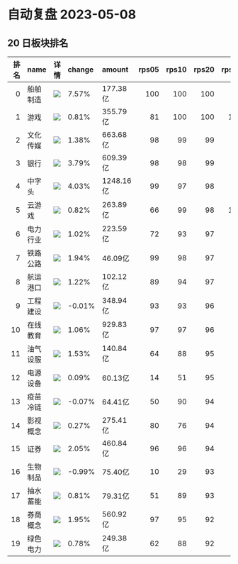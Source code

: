 # 自动复盘 2023-05-08
## 20 日板块排名
|   排名 | name     | 详情                                                                                                | change   | amount    |   rps05 |   rps10 |   rps20 |   rps50 |   rps120 |   rps250 | volume       |
|-------:|:---------|:----------------------------------------------------------------------------------------------------|:---------|:----------|--------:|--------:|--------:|--------:|---------:|---------:|:-------------|
|      0 | 船舶制造 | ![](https://sykent-blog-image.oss-cn-beijing.aliyuncs.com/quant/image/2023/5/1683559792392-tmp.jpg) | 7.57%    | 177.38亿  |     100 |     100 |     100 |      99 |       97 |       99 | 1453.74万手  |
|      1 | 游戏     | ![](https://sykent-blog-image.oss-cn-beijing.aliyuncs.com/quant/image/2023/5/1683559793306-tmp.jpg) | 0.81%    | 355.79亿  |      81 |     100 |     100 |     100 |      100 |      100 | 2907.73万手  |
|      2 | 文化传媒 | ![](https://sykent-blog-image.oss-cn-beijing.aliyuncs.com/quant/image/2023/5/1683559793886-tmp.jpg) | 1.38%    | 663.68亿  |      98 |      99 |      99 |      99 |       99 |       97 | 5694.11万手  |
|      3 | 银行     | ![](https://sykent-blog-image.oss-cn-beijing.aliyuncs.com/quant/image/2023/5/1683559794469-tmp.jpg) | 3.79%    | 609.39亿  |      98 |      98 |      99 |      95 |       89 |        8 | 10101.47万手 |
|      4 | 中字头   | ![](https://sykent-blog-image.oss-cn-beijing.aliyuncs.com/quant/image/2023/5/1683559795057-tmp.jpg) | 4.03%    | 1248.16亿 |      99 |      97 |      98 |      97 |       96 |       90 | 12392.54万手 |
|      5 | 云游戏   | ![](https://sykent-blog-image.oss-cn-beijing.aliyuncs.com/quant/image/2023/5/1683559795649-tmp.jpg) | 0.82%    | 263.89亿  |      66 |      99 |      98 |     100 |      100 |      100 | 2005.06万手  |
|      6 | 电力行业 | ![](https://sykent-blog-image.oss-cn-beijing.aliyuncs.com/quant/image/2023/5/1683559796284-tmp.jpg) | 1.02%    | 223.59亿  |      72 |      93 |      97 |      74 |       52 |       41 | 3568.50万手  |
|      7 | 铁路公路 | ![](https://sykent-blog-image.oss-cn-beijing.aliyuncs.com/quant/image/2023/5/1683559796876-tmp.jpg) | 1.94%    | 46.09亿   |      99 |      98 |      97 |      90 |       88 |       63 | 691.54万手   |
|      8 | 航运港口 | ![](https://sykent-blog-image.oss-cn-beijing.aliyuncs.com/quant/image/2023/5/1683559797557-tmp.jpg) | 1.22%    | 102.12亿  |      89 |      94 |      97 |      83 |       75 |       47 | 1971.13万手  |
|      9 | 工程建设 | ![](https://sykent-blog-image.oss-cn-beijing.aliyuncs.com/quant/image/2023/5/1683559798186-tmp.jpg) | -0.01%   | 348.94亿  |      93 |      93 |      96 |      86 |       84 |       46 | 4531.99万手  |
|     10 | 在线教育 | ![](https://sykent-blog-image.oss-cn-beijing.aliyuncs.com/quant/image/2023/5/1683559798759-tmp.jpg) | 1.06%    | 929.83亿  |      97 |      97 |      96 |      98 |       98 |       98 | 6483.92万手  |
|     11 | 油气设服 | ![](https://sykent-blog-image.oss-cn-beijing.aliyuncs.com/quant/image/2023/5/1683559799338-tmp.jpg) | 1.53%    | 140.84亿  |      64 |      88 |      95 |      79 |       67 |       48 | 1620.83万手  |
|     12 | 电源设备 | ![](https://sykent-blog-image.oss-cn-beijing.aliyuncs.com/quant/image/2023/5/1683559799925-tmp.jpg) | 0.09%    | 60.13亿   |      14 |      51 |      95 |      62 |       35 |       96 | 447.61万手   |
|     13 | 疫苗冷链 | ![](https://sykent-blog-image.oss-cn-beijing.aliyuncs.com/quant/image/2023/5/1683559800545-tmp.jpg) | -0.07%   | 64.41亿   |      50 |      90 |      94 |      81 |       81 |       73 | 501.13万手   |
|     14 | 影视概念 | ![](https://sykent-blog-image.oss-cn-beijing.aliyuncs.com/quant/image/2023/5/1683559801125-tmp.jpg) | 0.27%    | 275.41亿  |      80 |      76 |      94 |      97 |       96 |       80 | 2996.24万手  |
|     15 | 证券     | ![](https://sykent-blog-image.oss-cn-beijing.aliyuncs.com/quant/image/2023/5/1683559801726-tmp.jpg) | 2.05%    | 460.84亿  |      96 |      96 |      94 |      79 |       84 |       13 | 4574.02万手  |
|     16 | 生物制品 | ![](https://sykent-blog-image.oss-cn-beijing.aliyuncs.com/quant/image/2023/5/1683559802340-tmp.jpg) | -0.99%   | 75.40亿   |      10 |      29 |      93 |      60 |       55 |       55 | 303.67万手   |
|     17 | 抽水蓄能 | ![](https://sykent-blog-image.oss-cn-beijing.aliyuncs.com/quant/image/2023/5/1683559802967-tmp.jpg) | 0.81%    | 79.31亿   |      51 |      89 |      93 |      71 |       37 |       47 | 943.97万手   |
|     18 | 券商概念 | ![](https://sykent-blog-image.oss-cn-beijing.aliyuncs.com/quant/image/2023/5/1683559803563-tmp.jpg) | 1.95%    | 560.92亿  |      97 |      95 |      92 |      78 |       82 |       12 | 5500.32万手  |
|     19 | 绿色电力 | ![](https://sykent-blog-image.oss-cn-beijing.aliyuncs.com/quant/image/2023/5/1683559804128-tmp.jpg) | 0.78%    | 249.38亿  |      62 |      88 |      92 |      67 |       52 |       30 | 3613.30万手  |